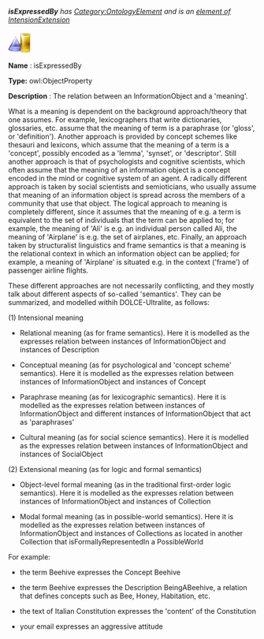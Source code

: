 ___isExpressedBy__ 
 has
 [Category:OntologyElement](../../Category/OntologyElement "Category:OntologyElement") 
 and is an
 [element of](../../Property/ElementOf "Property:ElementOf") 
[IntensionExtension](../../Submissions/IntensionExtension "Submissions:IntensionExtension")_




  





[![ObjectProperty](../public/images/thumb/c/c3/ObjectProperty.gif/45px-ObjectProperty.gif)](../../Image/ObjectProperty.gif "ObjectProperty")


__Name__ 
 : isExpressedBy
 



__Type:__ 
 owl:ObjectProperty
 



__Description__ 
 : The relation between an InformationObject and a 'meaning'.
 



 What is a meaning is dependent on the background approach/theory that one assumes. For example, lexicographers that write dictionaries, glossaries, etc. assume that the meaning of term is a paraphrase (or 'gloss', or 'definition'). Another approach is provided by concept schemes like thesauri and lexicons, which assume that the meaning of a term is a 'concept', possibly encoded as a 'lemma', 'synset', or 'descriptor'. Still another approach is that of psychologists and cognitive scientists, which often assume that the meaning of an information object is a concept encoded in the mind or cognitive system of an agent. A radically different approach is taken by social scientists and semioticians, who usually assume that meaning of an information object is spread across the members of a community that use that object. The logical approach to meaning is completely different, since it assumes that the meaning of e.g. a term is equivalent to the set of individuals that the term can be applied to; for example, the meaning of 'Ali' is e.g. an individual person called Ali, the meaning of 'Airplane' is e.g. the set of airplanes, etc. Finally, an approach taken by structuralist linguistics and frame semantics is that a meaning is the relational context in which an information object can be applied; for example, a meaning of 'Airplane' is situated e.g. in the context ('frame') of passenger airline flights.
 



  





 These different approaches are not necessarily conflicting, and they mostly talk about different aspects of so-called 'semantics'. They can be summarized, and modelled withih DOLCE-Ultralite, as follows:
 



 (1) Intensional meaning
 



 - Relational meaning (as for frame semantics). Here it is modelled as the expresses relation between instances of InformationObject and instances of Description
 



 - Conceptual meaning (as for psychological and 'concept scheme' semantics). Here it is modelled as the expresses relation between instances of InformationObject and instances of Concept
 



 - Paraphrase meaning (as for lexicographic semantics). Here it is modelled as the expresses relation between instances of InformationObject and different instances of InformationObject that act as 'paraphrases'
 



 - Cultural meaning (as for social science semantics). Here it is modelled as the expresses relation between instances of InformationObject and instances of SocialObject
 



  





 (2) Extensional meaning (as for logic and formal semantics)
 



 - Object-level formal meaning (as in the traditional first-order logic semantics). Here it is modelled as the expresses relation between instances of InformationObject and instances of Collection
 



 - Modal formal meaning (as in possible-world semantics). Here it is modelled as the expresses relation between instances of InformationObject and instances of Collections as located in another Collection that isFormallyRepresentedIn a PossibleWorld
 



  





 For example:
 



 - the term Beehive expresses the Concept Beehive
 



 - the term Beehive expresses the Description BeingABeehive, a relation that defines concepts such as Bee, Honey, Habitation, etc.
 



 - the text of Italian Constitution expresses the 'content' of the Constitution
 



 - your email expresses an aggressive attitude